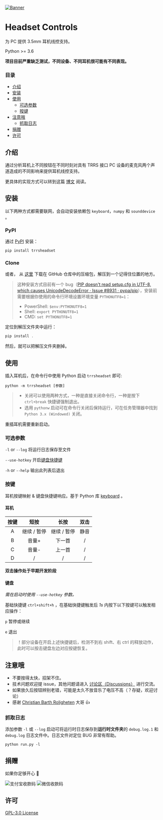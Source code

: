 [![Banner](https://res.sliphua.work/img/HeadsetControlsPC-banner.svg)](#readme)

# Headset Controls
为 PC 提供 3.5mm 耳机线控支持。

Python >= 3.6

**项目目前严重缺乏测试，不同设备、不同耳机很可能有不同表现。**

### 目录
* [介绍](#介绍)
* [安装](#安装)
* [使用](#使用)
  * [可选参数](#可选参数)
  * [按键](#按键)
* [注意哦](#注意哦)
  * [抓取日志](#抓取日志)
* [捐赠](#捐赠)
* [许可](#许可)

## 介绍
通过分析耳机上不同按钮在不同时刻对具有 TRRS 接口 PC 设备的麦克风两个声道造成的不同影响来提供耳机线控支持。

更具体的实现方式可以转到这篇 [博文](https://sliphua.work/2021/03/03/headset-controls-on-pc/) 阅读。

## 安装
以下两种方式都需要联网，会自动安装依赖包 `keyboard`，`numpy` 和 `sounddevice` 。

### PyPI
通过 [PyPI](https://pypi.org/project/trrsheadset/) 安装：
```commandline
pip install trrsheadset
```

### Clone

或者， 从 [这里](https://github.com/PaperStrike/HeadsetControlsPC/archive/main.zip) 下载在 GitHub 仓库中的压缩包，解压到一个记得住位置的地方。

> 这种安装方式目前有一个 bug（[PIP doesn't read setup.cfg in UTF-8, which causes UnicodeDecodeError · Issue #8931 · pypa/pip](https://github.com/pypa/pip/issues/8931)），安装前需要根据你使用的命令行环境设置环境变量 `PYTHONUTF8=1`：
>
> - PowerShell: `$env:PYTHONUTF8=1`
> - Shell: `export PYTHONUTF8=1`
> - CMD: `set PYTHONUTF8=1`

定位到解压文件夹中运行：

```powershell
pip install .
```

然后，就可以把解压文件夹删掉。

## 使用
插入耳机后，在命令行中使用 Python 启动 `trrsheadset` 即可:

```commandline
python -m trrsheadset [参数]
```

>   * 关闭可以使用两种方式，一种是直接关闭命令行，一种是按下 `ctrl+break` 快捷键强制退出。
>   * 选用 `pythonw` 启动可在命令行关闭后保持运行，可在任务管理器中找到 `Python 3.x (Windowed)` 关闭。

重插耳机需要重新启动。

### 可选参数
`-l` or `--log` 将运行日志保存至文件

`--use-hotkey` 开启[键盘快捷键](#键盘)

`-h` or `--help` 输出此列表后退出

### 按键
耳机按键映射 & 键盘快捷键响应。基于 Python 库 [keyboard](https://github.com/boppreh/keyboard) 。

#### 耳机
 按键  | 短按            | 长按          | 双击
:----:|:--------------:|:-------------:|:-----------:
 A    | 继续 / 暂停      | 继续 / 暂停    | 静音
 B    | 音量+           | 下一首         | /
 C    | 音量-           | 上一首         | /
 D    | /              | /             | /

**双击操作处于早期开发阶段**

#### 键盘
*需在启动时使用 `--use-hotkey` 参数。*

基础快捷键 `ctrl+shift+h` ，在基础快捷键触发后 *1s* 内按下以下按键可以触发相应操作：

`p` 暂停或继续

`e` 退出

> ！部分设备在开启上述快捷键后，检测不到右 shift、右 ctrl 的释放动作，此时可以按击键盘左边对应按键恢复。

## 注意哦
* 不要按得太快，招架不住。
* 技术问题欢迎提 issue，其他问题请进入 [讨论区（Discussions）](https://github.com/PaperStrike/HeadsetControlsPC/discussions) 进行交流。
* 如果放久后按钮辨别老错，可能是太久不放音乐了电压不高（？存疑，欢迎讨论）
* 感谢 [Christian Barth Roligheten](https://github.com/roligheten) 大哥 👍

### 抓取日志
添加参数 `-l` 或 `--log` 启动可将运行时日志保存到**运行时文件夹**的 `debug.log.1` 和 `debug.log` 日志文件中。日志文件对定位 BUG 非常有帮助。

```commandline
python run.py -l
```

## 捐赠
如果你足够开心 🌹

![支付宝收款码](https://res.sliphua.work/img/Donate-Alipay.png?x-oss-process=image/resize,w_148) ![微信收款码](https://res.sliphua.work/img/Donate-WeChat.png?x-oss-process=image/resize,w_148)

## 许可
[GPL-3.0 License](https://github.com/PaperStrike/HeadsetControlsPC/blob/main/LICENSE)
